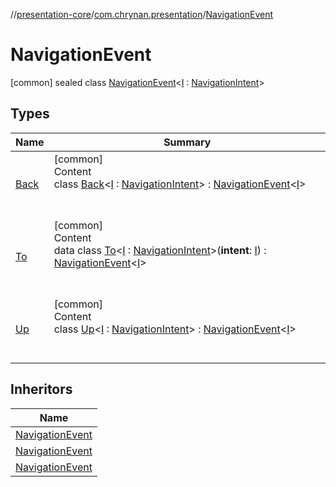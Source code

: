 //[presentation-core](../../../index.md)/[com.chrynan.presentation](../index.md)/[NavigationEvent](index.md)



# NavigationEvent  
 [common] sealed class [NavigationEvent](index.md)<[I](index.md) : [NavigationIntent](../-navigation-intent/index.md)>   


## Types  
  
|  Name |  Summary | 
|---|---|
| <a name="com.chrynan.presentation/NavigationEvent.Back///PointingToDeclaration/"></a>[Back](-back/index.md)| <a name="com.chrynan.presentation/NavigationEvent.Back///PointingToDeclaration/"></a>[common]  <br>Content  <br>class [Back](-back/index.md)<[I](-back/index.md) : [NavigationIntent](../-navigation-intent/index.md)> : [NavigationEvent](index.md)<[I](-back/index.md)>   <br><br><br>|
| <a name="com.chrynan.presentation/NavigationEvent.To///PointingToDeclaration/"></a>[To](-to/index.md)| <a name="com.chrynan.presentation/NavigationEvent.To///PointingToDeclaration/"></a>[common]  <br>Content  <br>data class [To](-to/index.md)<[I](-to/index.md) : [NavigationIntent](../-navigation-intent/index.md)>(**intent**: [I](-to/index.md)) : [NavigationEvent](index.md)<[I](-to/index.md)>   <br><br><br>|
| <a name="com.chrynan.presentation/NavigationEvent.Up///PointingToDeclaration/"></a>[Up](-up/index.md)| <a name="com.chrynan.presentation/NavigationEvent.Up///PointingToDeclaration/"></a>[common]  <br>Content  <br>class [Up](-up/index.md)<[I](-up/index.md) : [NavigationIntent](../-navigation-intent/index.md)> : [NavigationEvent](index.md)<[I](-up/index.md)>   <br><br><br>|


## Inheritors  
  
|  Name | 
|---|
| <a name="com.chrynan.presentation/NavigationEvent.Back///PointingToDeclaration/"></a>[NavigationEvent](-back/index.md)|
| <a name="com.chrynan.presentation/NavigationEvent.Up///PointingToDeclaration/"></a>[NavigationEvent](-up/index.md)|
| <a name="com.chrynan.presentation/NavigationEvent.To///PointingToDeclaration/"></a>[NavigationEvent](-to/index.md)|

